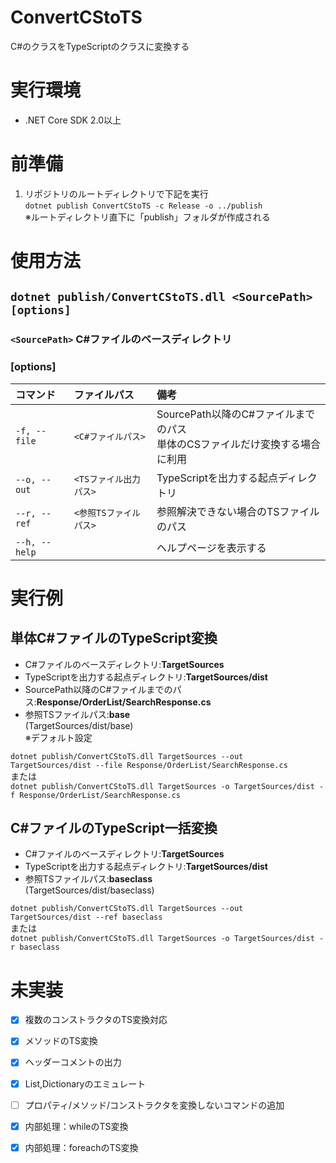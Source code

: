 # ConvertCStoTS
C#のクラスをTypeScriptのクラスに変換する

# 実行環境
* .NET Core SDK 2.0以上

# 前準備
1. リポジトリのルートディレクトリで下記を実行  
```dotnet publish ConvertCStoTS -c Release -o ../publish```  
※ルートディレクトリ直下に「publish」フォルダが作成される

# 使用方法
## ```dotnet publish/ConvertCStoTS.dll <SourcePath> [options]```  

### ```<SourcePath>``` C#ファイルのベースディレクトリ

### [options]
|コマンド          | ファイルパス      |備考|
|:----------------|:-----------------|:-------------|  
|```-f, --file``` | ```<C#ファイルパス>```    |SourcePath以降のC#ファイルまでのパス<br>単体のCSファイルだけ変換する場合に利用|
|```--o, --out``` | ```<TSファイル出力パス>```|TypeScriptを出力する起点ディレクトリ|
|```--r, --ref``` |```<参照TSファイルパス>``` |参照解決できない場合のTSファイルのパス|
|```--h, --help```|                         | ヘルプページを表示する|

# 実行例
## 単体C#ファイルのTypeScript変換
* C#ファイルのベースディレクトリ:**TargetSources**
* TypeScriptを出力する起点ディレクトリ:**TargetSources/dist**
* SourcePath以降のC#ファイルまでのパス:**Response/OrderList/SearchResponse.cs**
* 参照TSファイルパス:**base**  
  (TargetSources/dist/base)  
  ※デフォルト設定

```dotnet publish/ConvertCStoTS.dll TargetSources --out TargetSources/dist --file Response/OrderList/SearchResponse.cs```  
または  
```dotnet publish/ConvertCStoTS.dll TargetSources -o TargetSources/dist -f Response/OrderList/SearchResponse.cs```


## C#ファイルのTypeScript一括変換
* C#ファイルのベースディレクトリ:**TargetSources**
* TypeScriptを出力する起点ディレクトリ:**TargetSources/dist**
* 参照TSファイルパス:**baseclass**  
  (TargetSources/dist/baseclass)

```dotnet publish/ConvertCStoTS.dll TargetSources --out TargetSources/dist --ref baseclass```  
または  
```dotnet publish/ConvertCStoTS.dll TargetSources -o TargetSources/dist -r baseclass```

# 未実装
- [X] 複数のコンストラクタのTS変換対応
- [X] メソッドのTS変換
- [X] ヘッダーコメントの出力
- [X] List,Dictionaryのエミュレート
- [ ] プロパティ/メソッド/コンストラクタを変換しないコマンドの追加
- [X] 内部処理：whileのTS変換
- [X] 内部処理：foreachのTS変換

